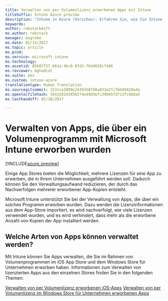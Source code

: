 ```yaml
---
title: Verwalten von per Volumenlizenz erworbenen Apps mit Intune
titleSuffix: Intune Azure preview
description: "Intune in Azure (Vorschau): Erfahren Sie, wie Sie Intune zum Verwalten und Überwachen die Verwendung von Apps, die per Volumenlizenz in Stores erworben wurden, verwenden können."
keywords: 
author: robstackmsft
ms.author: robstack
manager: angrobe
ms.date: 02/15/2017
ms.topic: article
ms.prod: 
ms.service: microsoft-intune
ms.technology: 
ms.assetid: 85b07f57-661a-4bc8-87d2-7b446d5cf4d6
ms.reviewer: mghadial
ms.suite: ems
ms.custom: intune-azure
translationtype: Human Translation
ms.sourcegitcommit: 153cce3809e24303b8f88a833e2fc7bdd9428a4a
ms.openlocfilehash: 354320193456574a49d5bfc39045fd713fc88da5
ms.lasthandoff: 02/18/2017

---
```


# <a name="manage-volume-purchased-apps-with-micrsoft-intune"></a>Verwalten von Apps, die über ein Volumenprogramm mit Microsoft Intune erworben wurden

[!INCLUDE[azure_preview](../includes/azure_preview.md)]

Einige App Stores bieten die Möglichkeit, mehrere Lizenzen für eine App zu erwerben, die in Ihrem Unternehmen ausgeführt werden soll. Dadurch können Sie den Verwaltungsaufwand reduzieren, der durch das Nachverfolgen mehrerer erworbener App-Kopien entsteht.

Microsoft Intune unterstützt Sie bei der Verwaltung von Apps, die über ein solches Programm erworben wurden. Dazu werden die Lizenzinformationen aus dem App-Store importiert, es wird nachverfolgt, wie viele Lizenzen verwendet wurden, und es wird verhindert, dass mehr als die erworbene Anzahl von Kopien der App installiert werden.

## <a name="which-types-of-apps-can-you-manage"></a>Welche Arten von Apps können verwaltet werden?

Mit Intune können Sie Apps verwalten, die Sie im Rahmen von Volumenprogrammen im iOS App Store und dem Windows Store für Unternehmen erworben haben. Informationen zum Verwalten von lizenzierten Apps aus den einzelnen Stores finden Sie in den folgenden Themen:

[Verwalten von per Volumenlizenz erworbenen iOS-Apps](ios-vpp-apps.md)
[Verwalten von per Volumenlizenz im Windows Store für Unternehmen erworbenen Apps](wsfb-apps.md)

